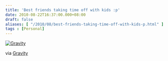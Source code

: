 ```yaml
---
title: 'Best friends taking time off with kids :p'
date: 2010-08-22T16:37:00.000+08:00
draft: false
aliases: [ "/2010/08/best-friends-taking-time-off-with-kids-p.html" ]
tags : [Personal]
---
```


[![Gravity](http://jon.doblados.net/wp-content/uploads/2010/08/Gravity.jpg.scaled1000-300x225.jpg)](http://jon.doblados.net/wp-content/uploads/2010/08/Gravity.jpg.scaled1000.jpg)

  

via [Gravity](http://mobileways.de/gravity)